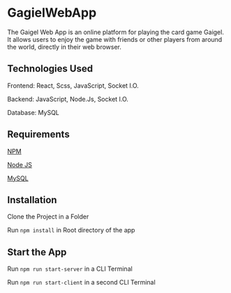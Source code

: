 # GagielWebApp
The Gaigel Web App is an online platform for playing the card game Gaigel. It allows users to enjoy the game with friends or other players from around the world, directly in their web browser.

## Technologies Used

Frontend: React, Scss, JavaScript, Socket I.O.

Backend: JavaScript, Node.Js, Socket I.O.

Database: MySQL

## Requirements 
[NPM](https://www.npmjs.com)

[Node JS](https://nodejs.org/en)

[MySQL](https://www.mysql.com)

## Installation
Clone the Project in a Folder

Run `npm install` in Root directory of the app  

## Start the App

Run `npm run start-server` in a CLI Terminal

Run `npm run start-client` in a second CLI Terminal
